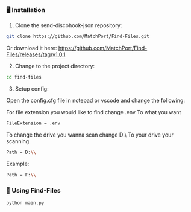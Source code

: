 ### 🖥 Installation

1. Clone the send-discohook-json repository:
```sh
git clone https://github.com/MatchPort/Find-Files.git
```

Or download it here: https://github.com/MatchPort/Find-Files/releases/tag/v1.0.1

2. Change to the project directory:
```sh
cd find-files
```

3. Setup config:

Open the config.cfg file in notepad or vscode and change the following:

For file extension you would like to find change .env To what you want
```sh
FileExtension = .env
```
To change the drive you wanna scan change D:\\ To your drive your scanning.
```sh
Path = D:\\
```
Example:


```sh
Path = F:\\
```



### 🤖 Using Find-Files

```sh
python main.py
```
